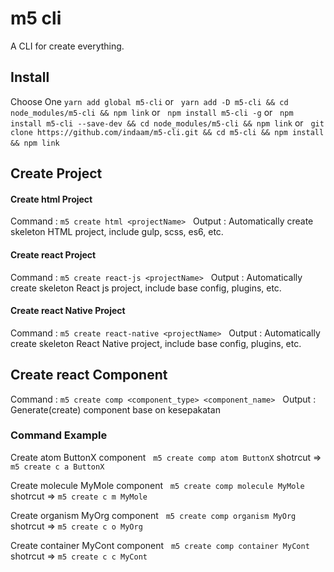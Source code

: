 # m5 cli
A CLI for create everything.

## Install
Choose One
`yarn add global m5-cli` or
&nbsp;
`yarn add -D m5-cli && cd node_modules/m5-cli && npm link` or
&nbsp;
`npm install m5-cli -g` or
&nbsp;
`npm install m5-cli --save-dev && cd node_modules/m5-cli && npm link` or
&nbsp;
`git clone https://github.com/indaam/m5-cli.git && cd m5-cli && npm install && npm link`
&nbsp;


## Create Project
#### Create html Project
Command : `m5 create html <projectName>`
&nbsp;
Output : Automatically create skeleton HTML project, include gulp, scss, es6, etc.

#### Create react Project
Command : `m5 create react-js <projectName>`
&nbsp;
Output : Automatically create skeleton React js project, include base config, plugins, etc.

#### Create react Native Project
Command : `m5 create react-native <projectName>`
&nbsp;
Output : Automatically create skeleton React Native project, include base config, plugins, etc.


## Create react Component
Command : `m5 create comp <component_type> <component_name>`
&nbsp;
Output : Generate(create) component base on kesepakatan

### Command Example
Create atom ButtonX component
&nbsp;
`m5 create comp atom ButtonX` shotrcut => `m5 create c a ButtonX`

Create molecule MyMole component
&nbsp;
`m5 create comp molecule MyMole` shotrcut => `m5 create c m MyMole`

Create organism MyOrg component
&nbsp;
`m5 create comp organism MyOrg` shotrcut => `m5 create c o MyOrg`

Create container MyCont component
&nbsp;
`m5 create comp container MyCont` shotrcut => `m5 create c c MyCont`
